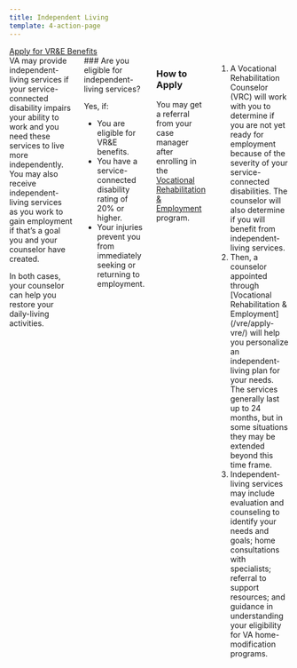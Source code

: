 ```yaml
---
title: Independent Living
template: 4-action-page
---
```


<div class="main" role="main" markdown="0">

<div class="action-bar">
  <div class="row">
    <div class="small-12 columns">
      <a class="usa-button-primary va-button-primary" href="/vre/apply-vre/">Apply for VR&amp;E Benefits</a>
    </div>
  </div>
</div>

<div class="section one" markdown="0">
<div class="primary" markdown="0">
<div class="row" markdown="0">
<div class="small-12 medium-8 columns">

<div markdown="1">
VA may provide independent-living services if your service-connected disability impairs your ability to work and you need these services to live more independently. You may also receive independent-living services as you work to gain employment if that’s a goal you and your counselor have created. 

In both cases, your counselor can help you restore your daily-living activities.
</div>

<div class="call-out" markdown="1">
### Are you eligible for independent-living services?

Yes, if:

- You are eligible for VR&amp;E benefits.
- You have a service-connected disability rating of 20&#37; or higher. 
- Your injuries prevent you from immediately seeking or returning to employment.

</div>

<div markdown="1">


### How to Apply

You may get a referral from your case manager after enrolling in the [Vocational Rehabilitation &amp; Employment](/vre/apply-vre/) program.

</div>


<ol class="process" markdown="0">
<li class="step one wow fadeIn animated" markdown="1">
A Vocational Rehabilitation Counselor (VRC) will work with you to determine if you are not yet ready for employment because of the severity of your service-connected disabilities. The counselor will also determine if you will benefit from independent-living services.
</li>

<li class="step two wow fadeIn animated" markdown="1">
Then, a counselor appointed through [Vocational Rehabilitation &amp; Employment](/vre/apply-vre/) will help you personalize an independent-living plan for your needs. The services generally last up to 24 months, but in some situations they may be extended beyond this time frame. 
</li>

<li class="step three last wow fadeIn animated animated" markdown="0">
Independent-living services may include evaluation and counseling to identify your needs and goals; home consultations with specialists; referral to support resources; and guidance in understanding your eligibility for VA home-modification programs. 
</li>


</ol>


</div>


</div>
</div>
</div>
</div>

